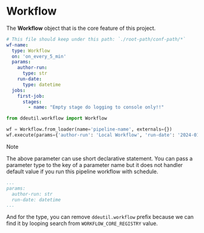 # Workflow

The **Workflow** object that is the core feature of this project.

```yaml
# This file should keep under this path: `./root-path/conf-path/*`
wf-name:
  type: Workflow
  on: 'on_every_5_min'
  params:
    author-run:
      type: str
    run-date:
      type: datetime
  jobs:
    first-job:
      stages:
        - name: "Empty stage do logging to console only!!"
```

```python
from ddeutil.workflow import Workflow

wf = Workflow.from_loader(name='pipeline-name', externals={})
wf.execute(params={'author-run': 'Local Workflow', 'run-date': '2024-01-01'})
```

> [!NOTE]
> The above parameter can use short declarative statement. You can pass a parameter
> type to the key of a parameter name but it does not handler default value if you
> run this pipeline workflow with schedule.
>
> ```yaml
> ...
> params:
>   author-run: str
>   run-date: datetime
> ...
> ```
>
> And for the type, you can remove `ddeutil.workflow` prefix because we can find
> it by looping search from `WORKFLOW_CORE_REGISTRY` value.
